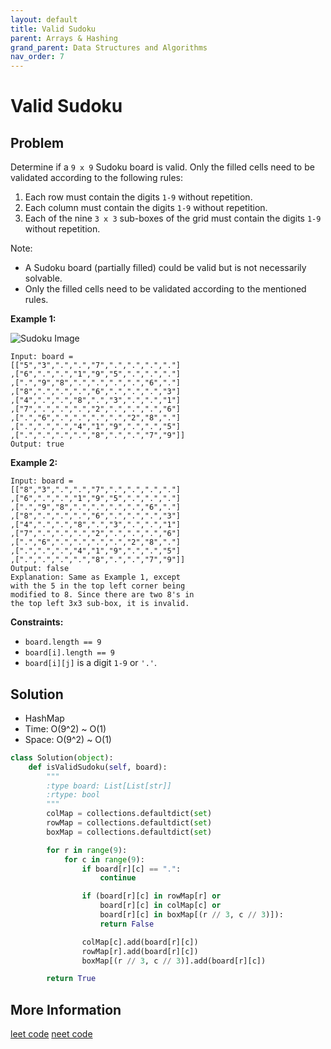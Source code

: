 ```yaml
---
layout: default
title: Valid Sudoku
parent: Arrays & Hashing
grand_parent: Data Structures and Algorithms
nav_order: 7
---
```


# Valid Sudoku

## Problem

Determine if a `9 x 9` Sudoku board is valid. Only the filled cells need to be validated according to the following rules:

1. Each row must contain the digits `1-9` without repetition.
2. Each column must contain the digits `1-9` without repetition.
3. Each of the nine `3 x 3` sub-boxes of the grid must contain the digits `1-9` without repetition.

Note:

- A Sudoku board (partially filled) could be valid but is not necessarily solvable.
- Only the filled cells need to be validated according to the mentioned rules.

**Example 1:**

![Sudoku Image](https://upload.wikimedia.org/wikipedia/commons/thumb/f/ff/Sudoku-by-L2G-20050714.svg/250px-Sudoku-by-L2G-20050714.svg.png)

```
Input: board =
[["5","3",".",".","7",".",".",".","."]
,["6",".",".","1","9","5",".",".","."]
,[".","9","8",".",".",".",".","6","."]
,["8",".",".",".","6",".",".",".","3"]
,["4",".",".","8",".","3",".",".","1"]
,["7",".",".",".","2",".",".",".","6"]
,[".","6",".",".",".",".","2","8","."]
,[".",".",".","4","1","9",".",".","5"]
,[".",".",".",".","8",".",".","7","9"]]
Output: true
```

**Example 2:**

```
Input: board =
[["8","3",".",".","7",".",".",".","."]
,["6",".",".","1","9","5",".",".","."]
,[".","9","8",".",".",".",".","6","."]
,["8",".",".",".","6",".",".",".","3"]
,["4",".",".","8",".","3",".",".","1"]
,["7",".",".",".","2",".",".",".","6"]
,[".","6",".",".",".",".","2","8","."]
,[".",".",".","4","1","9",".",".","5"]
,[".",".",".",".","8",".",".","7","9"]]
Output: false
Explanation: Same as Example 1, except
with the 5 in the top left corner being
modified to 8. Since there are two 8's in
the top left 3x3 sub-box, it is invalid.
```

**Constraints:**

- `board.length == 9`
- `board[i].length == 9`
- `board[i][j]` is a digit `1-9` or `'.'`.

## Solution

- HashMap
- Time: O(9^2) ~ O(1)
- Space: O(9^2) ~ O(1)

```python
class Solution(object):
    def isValidSudoku(self, board):
        """
        :type board: List[List[str]]
        :rtype: bool
        """
        colMap = collections.defaultdict(set)
        rowMap = collections.defaultdict(set)
        boxMap = collections.defaultdict(set)

        for r in range(9):
            for c in range(9):
                if board[r][c] == ".":
                    continue

                if (board[r][c] in rowMap[r] or
                    board[r][c] in colMap[c] or
                    board[r][c] in boxMap[(r // 3, c // 3)]):
                    return False

                colMap[c].add(board[r][c])
                rowMap[r].add(board[r][c])
                boxMap[(r // 3, c // 3)].add(board[r][c])

        return True
```

## More Information

[leet code](https://leetcode.com/problems/valid-sudoku/) [neet code](https://youtu.be/TjFXEUCMqI8)
